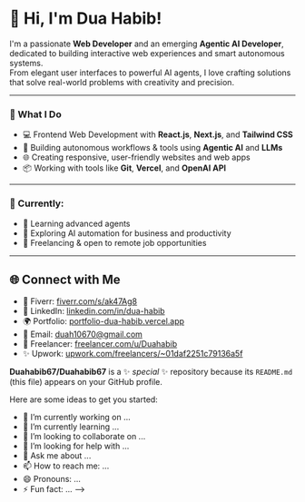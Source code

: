 

# 👋 Hi, I'm Dua Habib!

I'm a passionate **Web Developer** and an emerging **Agentic AI Developer**, dedicated to building interactive web experiences and smart autonomous systems.  
From elegant user interfaces to powerful AI agents, I love crafting solutions that solve real-world problems with creativity and precision.

---

### 🚀 What I Do

- 💻 Frontend Web Development with **React.js**, **Next.js**, and **Tailwind CSS**
- 🤖 Building autonomous workflows & tools using **Agentic AI** and **LLMs**
- 🌐 Creating responsive, user-friendly websites and web apps
- 📦 Working with tools like **Git**, **Vercel**, and **OpenAI API**

---

### 🌟 Currently:

- 🚧 Learning advanced agents
- 🔬 Exploring AI automation for business and productivity
- 💼 Freelancing & open to remote job opportunities

---

## 🌐 Connect with Me

- 💼 Fiverr: [fiverr.com/s/ak47Ag8](https://www.fiverr.com/s/ak47Ag8)
- 🔗 LinkedIn: [linkedin.com/in/dua-habib](https://www.linkedin.com/in/dua-habib-497557301/?originalSubdomain=pk)
- 🌍 Portfolio: [portfolio-dua-habib.vercel.app](https://portfolio-dua-habib.vercel.app/)
- 📧 Email: [duah10670@gmail.com](mailto:duah10670@gmail.com)
- 🚀 Freelancer: [freelancer.com/u/Duahabib](https://www.freelancer.com/u/Duahabib)
- ✨ Upwork: [upwork.com/freelancers/~01daf2251c79136a5f](https://www.upwork.com/freelancers/~01daf2251c79136a5f?mp_source=share)

**Duahabib67/Duahabib67** is a ✨ _special_ ✨ repository because its `README.md` (this file) appears on your GitHub profile.

Here are some ideas to get you started:

- 🔭 I’m currently working on ...
- 🌱 I’m currently learning ...
- 👯 I’m looking to collaborate on ...
- 🤔 I’m looking for help with ...
- 💬 Ask me about ...
- 📫 How to reach me: ...
- 😄 Pronouns: ...
- ⚡ Fun fact: ...
-->
